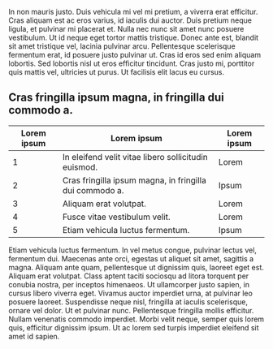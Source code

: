 In non mauris justo. Duis vehicula mi vel mi pretium, a viverra erat efficitur. Cras aliquam est ac eros varius, id iaculis dui auctor. Duis pretium neque ligula, et pulvinar mi placerat et. Nulla nec nunc sit amet nunc posuere vestibulum. Ut id neque eget tortor mattis tristique. Donec ante est, blandit sit amet tristique vel, lacinia pulvinar arcu. Pellentesque scelerisque fermentum erat, id posuere justo pulvinar ut. Cras id eros sed enim aliquam lobortis. Sed lobortis nisl ut eros efficitur tincidunt. Cras justo mi, porttitor quis mattis vel, ultricies ut purus. Ut facilisis elit lacus eu cursus.

## Cras fringilla ipsum magna, in fringilla dui commodo a.

| Lorem ipsum | Lorem ipsum | Lorem ipsum |
|-------------|-------------|-------------|
| 1           | In eleifend velit vitae libero sollicitudin euismod.   | Lorem       |
| 2           | Cras fringilla ipsum magna, in fringilla dui commodo a. | Ipsum       |
| 3           | Aliquam erat volutpat.                                  | Lorem       |
| 4           | Fusce vitae vestibulum velit.                           | Lorem       |
| 5           | Etiam vehicula luctus fermentum.                       | Ipsum       |

Etiam vehicula luctus fermentum. In vel metus congue, pulvinar lectus vel, fermentum dui. Maecenas ante orci, egestas ut aliquet sit amet, sagittis a magna. Aliquam ante quam, pellentesque ut dignissim quis, laoreet eget est. Aliquam erat volutpat. Class aptent taciti sociosqu ad litora torquent per conubia nostra, per inceptos himenaeos. Ut ullamcorper justo sapien, in cursus libero viverra eget. Vivamus auctor imperdiet urna, at pulvinar leo posuere laoreet. Suspendisse neque nisl, fringilla at iaculis scelerisque, ornare vel dolor. Ut et pulvinar nunc. Pellentesque fringilla mollis efficitur. Nullam venenatis commodo imperdiet. Morbi velit neque, semper quis lorem quis, efficitur dignissim ipsum. Ut ac lorem sed turpis imperdiet eleifend sit amet id sapien.